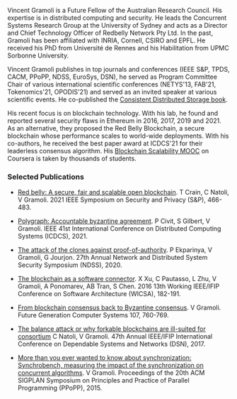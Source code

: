 Vincent Gramoli is a Future Fellow of the Australian Research Council. His expertise is in distributed computing and security. He leads the Concurrent Systems 
Research Group at the University of Sydney and acts as a Director and Chief Technology Officer of Redbelly Network Pty Ltd. In the past, Gramoli has been affiliated with INRIA, Cornell, CSIRO and EPFL. He received his PhD from Université de Rennes and his Habilitation from UPMC Sorbonne University. 

Vincent Gramoli publishes in top journals and conferences (IEEE S&P, TPDS, CACM, PPoPP, NDSS, EuroSys, DSN), he served as Program Committee Chair of various international scientific conferences (NETYS'13, FAB'21, Tokenomics'21, OPODIS'21) and served as an invited speaker at various scientific events. He co-published the [Consistent Distributed Storage book](https://www.morganclaypool.com/doi/10.2200/S01069ED1V01Y202012DCT017).

His recent focus is on blockchain technology. With his lab, he found and reported several security flaws in Ethereum in 2016, 2017, 2019 and 2021. As an alternative, they proposed the Red Belly Blockchain, a secure blockchain whose performance scales to world-wide deployments. With his co-authors, he received the best paper award at ICDCS'21 for their leaderless consensus algorithm. His [Blockchain Scalability MOOC](https://www.coursera.org/teach/blockchain-scalability/course/overview) on Coursera is taken by thousands of students.

### Selected Publications

- [Red belly: A secure, fair and scalable open blockchain](http://redbellyrw.cluster021.hosting.ovh.net/pubs/redbellyblockchain-oakland21.pdf).
T Crain, C Natoli, V Gramoli.
2021 IEEE Symposium on Security and Privacy (S\&P), 466-483.

- [Polygraph: Accountable byzantine agreement](https://eprint.iacr.org/2019/587.pdf).
P Civit, S Gilbert, V Gramoli. 
IEEE 41st International Conference on Distributed Computing Systems (ICDCS), 2021.

- [The attack of the clones against proof-of-authority](http://redbellyrw.cluster021.hosting.ovh.net/pubs/Clone-PoA-NDSS.pdf).
P Ekparinya, V Gramoli, G Jourjon.
27th Annual Network and Distributed System Security Symposium (NDSS), 2020.

- [The blockchain as a software connector](https://www.researchgate.net/publication/305525271_The_Blockchain_as_a_Software_Connector).
X Xu, C Pautasso, L Zhu, V Gramoli, A Ponomarev, AB Tran, S Chen.
2016 13th Working IEEE/IFIP Conference on Software Architecture (WICSA), 182-191.

- [From blockchain consensus back to Byzantine consensus](https://www.researchgate.net/publication/319984012_From_blockchain_consensus_back_to_Byzantine_consensus).
V Gramoli.
Future Generation Computer Systems 107, 760-769.

- [The balance attack or why forkable blockchains are ill-suited for consortium](http://redbellyrw.cluster021.hosting.ovh.net/pubs/Balance_Attack_DSN17.pdf)
C Natoli, V Gramoli.
47th Annual IEEE/IFIP International Conference on Dependable Systems and Networks (DSN), 2017.

- [More than you ever wanted to know about synchronization: Synchrobench, measuring the impact of the synchronization on concurrent algorithms](http://redbellyrw.cluster021.hosting.ovh.net/pubs/gramoli-synchrobench.pdf).
V Gramoli.
Proceedings of the 20th ACM SIGPLAN Symposium on Principles and Practice of Parallel Programming (PPoPP), 2015.


